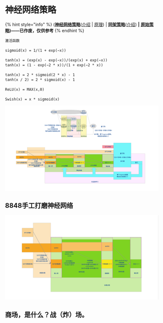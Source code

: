 # 神经网络策略

{% hint style="info" %}
\([**神经网络策略**](https://share.weiyun.com/T6NAzM5i)\([介绍](https://www.bfm-unity.com/management-cockpit-operation/shen-jing-wang-luo-ce-lve) \| [原理](https://www.bilibili.com/read/cv7001287)\)  \|  [**同架策略**](https://share.weiyun.com/xUw40P4l)\([介绍](https://guhhhhaa.gitbook.io/joinquant/jin-rong-li-lun-zong-jie/zi-chan-pei-zhi/tong-gen-ce-lve-yu-tong-jia-ce-lve)\)  **\|**  [**原始策略**](https://share.weiyun.com/a0QaKX11)**\)——已作废，仅供参考**
{% endhint %}

```text
激活函数

sigmoid(x) = 1/(1 + exp(−x))

tanh(x) = (exp(x) - exp(−x))/(exp(x) + exp(−x))
tanh(x) = (1 - exp(−2 * x))/(1 + exp(−2 * x))

tanh(x) = 2 * sigmoid(2 * x) - 1
tanh(x / 2) = 2 * sigmoid(x) - 1 

ReLU(x) = MAX(x,0)

Swish(x) = x * sigmoid(x)
```

![&#x795E;&#x7ECF;&#x7F51;&#x7EDC;&#x5EFA;&#x6A21;](../.gitbook/assets/shen-jing-wang-luo-.png)

## 8848手工打磨神经网络

![8848&#x624B;&#x5DE5;&#x6253;&#x78E8;&#x9AD8;&#x7EAF;&#x5EA6;&#x949B;&#x5408;&#x91D1;&#x795E;&#x7ECF;&#x7F51;&#x7EDC;](../.gitbook/assets/ping-mu-kuai-zhao-20210214-shang-wu-9.48.42.png)

## 商场，是什么？战（炸）场。

